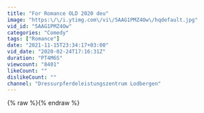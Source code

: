 ```yaml
---
title: "For Romance OLD 2020 deu"
image: "https:\/\/i.ytimg.com\/vi\/5AAG1PMZ4Ow\/hqdefault.jpg"
vid_id: "5AAG1PMZ4Ow"
categories: "Comedy"
tags: ["Romance"]
date: "2021-11-15T23:34:17+03:00"
vid_date: "2020-02-24T17:16:31Z"
duration: "PT4M6S"
viewcount: "8401"
likeCount: ""
dislikeCount: ""
channel: "Dressurpferdeleistungszentrum Lodbergen"
---
```

{% raw %}{% endraw %}
